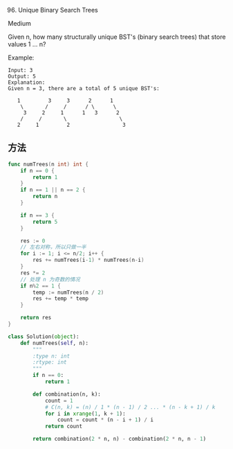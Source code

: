 96. Unique Binary Search Trees


Medium


Given n, how many structurally unique BST's (binary search trees) that store values 1 ... n?

Example:

```
Input: 3
Output: 5
Explanation:
Given n = 3, there are a total of 5 unique BST's:

   1         3     3      2      1
    \       /     /      / \      \
     3     2     1      1   3      2
    /     /       \                 \
   2     1         2                 3
```

## 方法

```go
func numTrees(n int) int {
    if n == 0 {
		return 1
	}
	if n == 1 || n == 2 {
		return n
	}

	if n == 3 {
		return 5
	}

	res := 0
	// 左右对称，所以只做一半
	for i := 1; i <= n/2; i++ {
		res += numTrees(i-1) * numTrees(n-i)
	}
	res *= 2
	// 处理 n 为奇数的情况
	if n%2 == 1 {
		temp := numTrees(n / 2)
		res += temp * temp
	}

	return res
}
```


```python
class Solution(object):
    def numTrees(self, n):
        """
        :type n: int
        :rtype: int
        """
        if n == 0:
            return 1

        def combination(n, k):
            count = 1
            # C(n, k) = (n) / 1 * (n - 1) / 2 ... * (n - k + 1) / k
            for i in xrange(1, k + 1):
                count = count * (n - i + 1) / i
            return count

        return combination(2 * n, n) - combination(2 * n, n - 1)
```